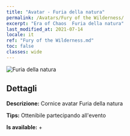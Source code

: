 ```yaml
---
title: "Avatar - Furia della natura"
permalink: /Avatars/Fury of the Wilderness/
excerpt: "Era of Chaos  Furia della natura"
last_modified_at: 2021-07-14
locale: it
ref: "Fury of the Wilderness.md"
toc: false
classes: wide
---
```

 ![Furia della natura](/images/a/avatarFrame_29.png)

## Dettagli

 **Descrizione:** Cornice avatar Furia della natura 

 **Tips:** Ottenibile partecipando all'evento 

 **Is available:**  + 

